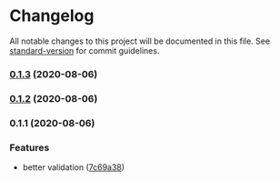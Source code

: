 # Changelog

All notable changes to this project will be documented in this file. See [standard-version](https://github.com/conventional-changelog/standard-version) for commit guidelines.

### [0.1.3](https://github.com/huksley/lunchtime/compare/v0.1.2...v0.1.3) (2020-08-06)

### [0.1.2](https://github.com/huksley/lunchtime/compare/v0.1.1...v0.1.2) (2020-08-06)

### 0.1.1 (2020-08-06)


### Features

* better validation ([7c69a38](https://github.com/huksley/lunchtime/commit/7c69a3837e1ca8e729c76b0af46e7c8a48a4f14f))
